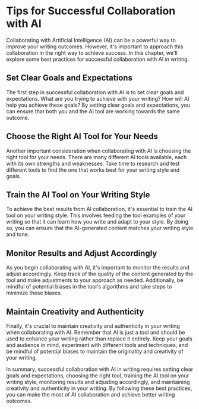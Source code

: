 Tips for Successful Collaboration with AI
===============================================================================================

Collaborating with Artificial Intelligence (AI) can be a powerful way to improve your writing outcomes. However, it's important to approach this collaboration in the right way to achieve success. In this chapter, we'll explore some best practices for successful collaboration with AI in writing.

Set Clear Goals and Expectations
--------------------------------

The first step in successful collaboration with AI is to set clear goals and expectations. What are you trying to achieve with your writing? How will AI help you achieve these goals? By setting clear goals and expectations, you can ensure that both you and the AI tool are working towards the same outcome.

Choose the Right AI Tool for Your Needs
---------------------------------------

Another important consideration when collaborating with AI is choosing the right tool for your needs. There are many different AI tools available, each with its own strengths and weaknesses. Take time to research and test different tools to find the one that works best for your writing style and goals.

Train the AI Tool on Your Writing Style
---------------------------------------

To achieve the best results from AI collaboration, it's essential to train the AI tool on your writing style. This involves feeding the tool examples of your writing so that it can learn how you write and adapt to your style. By doing so, you can ensure that the AI-generated content matches your writing style and tone.

Monitor Results and Adjust Accordingly
--------------------------------------

As you begin collaborating with AI, it's important to monitor the results and adjust accordingly. Keep track of the quality of the content generated by the tool and make adjustments to your approach as needed. Additionally, be mindful of potential biases in the tool's algorithms and take steps to minimize these biases.

Maintain Creativity and Authenticity
------------------------------------

Finally, it's crucial to maintain creativity and authenticity in your writing when collaborating with AI. Remember that AI is just a tool and should be used to enhance your writing rather than replace it entirely. Keep your goals and audience in mind, experiment with different tools and techniques, and be mindful of potential biases to maintain the originality and creativity of your writing.

In summary, successful collaboration with AI in writing requires setting clear goals and expectations, choosing the right tool, training the AI tool on your writing style, monitoring results and adjusting accordingly, and maintaining creativity and authenticity in your writing. By following these best practices, you can make the most of AI collaboration and achieve better writing outcomes.
